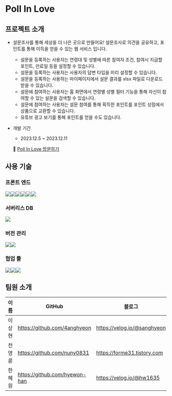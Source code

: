 # Poll In Love
## 프로젝트 소개
- 설문조사를 통해 세상을 더 나은 곳으로 만들어요! 설문조사로 의견을 공유하고, 포인트를 통해 이득을 얻을 수 있는 웹 서비스 입니다.
  - 설문을 등록하는 사용자는 연령대 및 성별에 따른 참여자 조건, 참여시 지급할 포인트, 만료일 등을 설정할 수 있습니다.
  - 설문을 등록하는 사용자는 사용자의 답변 타입을 미리 설정할 수 있습니다.
  - 설문을 등록하는 사용하는 마이페이지에서 설문 결과를 xlsx 파일로 다운로드 받을 수 있습니다.
  - 설문에 참여하는 사용자는 홈 화면에서 연령별 성별 필터 기능을 통해 자신이 참여할 수 있는 설문을 검색할 수 있습니다.
  - 설문에 참여하는 사용자는 설문 참여를 통해 획득한 포인트를 포인트 상점에서 상품으로 교환할 수 있습니다.
  - 유튜브 광고 보기를 통해 포인트를 얻을 수도 있습니다.
- 개발 기간
  - 2023.12.5 ~ 2023.12.11

  💌 [Poll In Love 방문하기](https://poll-in-love.vercel.app/)

## 사용 기술
### 프론트 엔드
<img src="https://img.shields.io/badge/HTML5-E34F26?style=for-the-badge&logo=html5&logoColor=white"><img src="https://img.shields.io/badge/CSS3-1572B6?style=for-the-badge&logo=css3&logoColor=white"><img src="https://img.shields.io/badge/JavaScript-323330?style=for-the-badge&logo=javascript&logoColor=F7DF1E"><img src="https://img.shields.io/badge/React-20232A?style=for-the-badge&logo=react&logoColor=61DAFB"><img src="https://img.shields.io/badge/Redux-593D88?style=for-the-badge&logo=redux&logoColor=white"><img src="https://img.shields.io/badge/React_Query-FF4154?style=for-the-badge&logo=React_Query&logoColor=white">

### 서버리스 DB
<img src="https://img.shields.io/badge/firebase-ffca28?style=for-the-badge&logo=firebase&logoColor=black">

### 버전 관리
<img src="https://img.shields.io/badge/GitHub-100000?style=for-the-badge&logo=github&logoColor=white"><img src="https://img.shields.io/badge/GIT-E44C30?style=for-the-badge&logo=git&logoColor=white">

### 협업 툴

<img src="https://img.shields.io/badge/Figma-F24E1E?style=for-the-badge&logo=figma&logoColor=white"><img src="https://img.shields.io/badge/Slack-4A154B?style=for-the-badge&logo=slack&logoColor=white"><img src="https://img.shields.io/badge/notion-000000?style=for-the-badge&logo=notion&logoColor=white">

## 팀원 소개
| 이름  | GitHub | 블로그 | 
|:---:|--------------|------|
| 이상현  | https://github.com/4anghyeon | https://velog.io/@sanghyeon | 
| 천영륜  | https://github.com/nuny0831 | https://forme31.tistory.com |    
| 한혜원  | https://github.com/hyewon-han | https://velog.io/@hw1635 | 
